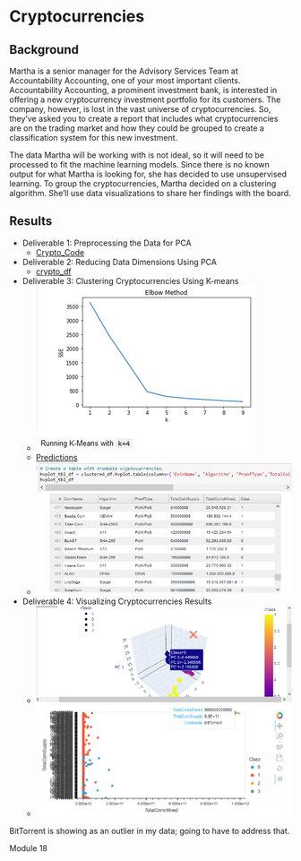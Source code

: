 # Cryptocurrencies

## Background

Martha is a senior manager for the Advisory Services Team at Accountability Accounting, one of your most important clients. Accountability Accounting, a prominent investment bank, is interested in offering a new cryptocurrency investment portfolio for its customers. The company, however, is lost in the vast universe of cryptocurrencies. So, they’ve asked you to create a report that includes what cryptocurrencies are on the trading market and how they could be grouped to create a classification system for this new investment.

The data Martha will be working with is not ideal, so it will need to be processed to fit the machine learning models. Since there is no known output for what Martha is looking for, she has decided to use unsupervised learning. To group the cryptocurrencies, Martha decided on a clustering algorithm. She’ll use data visualizations to share her findings with the board.

## Results

* Deliverable 1: Preprocessing the Data for PCA
  * [Crypto_Code](/crypto_clustering.ipynb)
* Deliverable 2: Reducing Data Dimensions Using PCA
  * [crypto_df](/images/crypto_df_shape.PNG)
* Deliverable 3: Clustering Cryptocurrencies Using K-means
  * ![Elbow Curve](/images/elbow_curve.PNG "Elbow Curve")
  * [Predictions](/images/K-means_predictions.PNG)
  * ![hvplot table](/images/hvplot_table.PNG "hvplot table")
* Deliverable 4: Visualizing Cryptocurrencies Results
  * ![3D-Scatter](/images/scatter_3d.png "3D-Scatter")
  * ![hvplot scatter plot](/images/hvplot_scatter2.png)
  
BitTorrent is showing as an outlier in my data; going to have to address that.


Module 18
